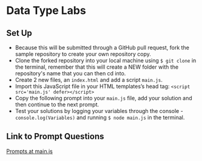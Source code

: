 
# Data Type Labs

## Set Up

- Because this will be submitted through a GitHub pull request, fork the sample repository to create your own repository copy.
- Clone the forked repository into your local machine using `$ git clone` in the terminal, remember that this will create a NEW folder with the repository's name that you can then cd into.
- Create 2 new files, an `index.html` and add a script `main.js`.
- Import this JavaScript file in your HTML templates’s head tag: `<script src='main.js' defer></script>`
- Copy the following prompt into your `main.js` file, add your solution and then continue to the next prompt.
- Test your solutions by logging your variables through the console - `console.log(Variables)` and running `$ node main.js` in the terminal.

## Link to Prompt Questions
[Prompts at main.js](main.js)
